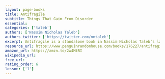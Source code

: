 ```yaml
---
layout: page-books
title: Antifragile
subtitle: Things That Gain From Disorder
essential: 
categories: ['taleb']
authors: ['Nassim Nicholas Taleb']
authors_twitter: ['https://twitter.com/nntaleb']
excerpt: Antifragile is a standalone book in Nassim Nicholas Taleb’s landmark Incerto series, an investigation of opacity, luck, uncertainty, probability, human error, risk, and decision-making in a world we don’t understand. The other books in the series are Fooled by Randomness, The Black Swan, and The Bed of Procrustes. Nassim Nicholas Taleb, the bestselling author of The Black Swan and one of the foremost thinkers of our time, reveals how to thrive in an uncertain world. Just as human bones get stronger when subjected to stress and tension, and rumors or riots intensify when someone tries to repress them, many things in life benefit from stress, disorder, volatility, and turmoil.
resource_url: https://www.penguinrandomhouse.com/books/176227/antifragile-by-nassim-nicholas-taleb/
amazon_url: https://amzn.to/2w4MtRI
wikipedia_url: 
free_url: 
rating_order: 6
lesson: ['1']
---
```

